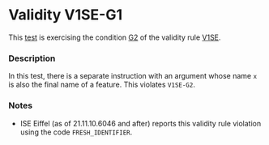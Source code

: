 # Validity V1SE-G1

This [test](.) is exercising the condition [G2](../Readme.md) of the validity rule [V1SE](../../v1se/Readme.md).

### Description

In this test, there is a separate instruction with an argument whose name `x` is also the final name of a feature. This violates `V1SE-G2`.

### Notes

* ISE Eiffel (as of 21.11.10.6046 and after) reports this validity rule violation using the code `FRESH_IDENTIFIER`.
